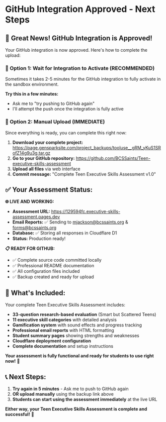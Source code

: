 # GitHub Integration Approved - Next Steps

## 🎉 Great News! GitHub Integration is Approved!

Your GitHub integration is now approved. Here's how to complete the upload:

### 🔄 **Option 1: Wait for Integration to Activate (RECOMMENDED)**
Sometimes it takes 2-5 minutes for the GitHub integration to fully activate in the sandbox environment.

**Try this in a few minutes:**
- Ask me to "try pushing to GitHub again"
- I'll attempt the push once the integration is fully active

### 🚀 **Option 2: Manual Upload (IMMEDIATE)**
Since everything is ready, you can complete this right now:

1. **Download your complete project:** https://page.gensparksite.com/project_backups/tooluse__gRM_yKuS1SRofZ14g9u3g.tar.gz
2. **Go to your GitHub repository:** https://github.com/BCSSaints/Teen-executive-skills-assessment
3. **Upload all files** via web interface
4. **Commit message:** "Complete Teen Executive Skills Assessment v1.0"

## ✅ **Your Assessment Status:**

**🌐 LIVE AND WORKING:**
- **Assessment URL:** https://129594fc.executive-skills-assessment.pages.dev
- **Email Reports:** ✅ Sending to mjackson@bcssaints.org & forms@bcssaints.org
- **Database:** ✅ Storing all responses in Cloudflare D1
- **Status:** Production ready!

**📋 READY FOR GITHUB:**
- ✅ Complete source code committed locally
- ✅ Professional README documentation
- ✅ All configuration files included
- ✅ Backup created and ready for upload

## 🎯 **What's Included:**

Your complete Teen Executive Skills Assessment includes:
- **33-question research-based evaluation** (Smart but Scattered Teens)
- **11 executive skill categories** with detailed analysis
- **Gamification system** with sound effects and progress tracking
- **Professional email reports** with HTML formatting
- **Student summary pages** showing strengths and weaknesses
- **Cloudflare deployment configuration** 
- **Complete documentation** and setup instructions

**Your assessment is fully functional and ready for students to use right now!** 🚀

## 📞 **Next Steps:**

1. **Try again in 5 minutes** - Ask me to push to GitHub again
2. **OR upload manually** using the backup link above
3. **Students can start using the assessment immediately** at the live URL

**Either way, your Teen Executive Skills Assessment is complete and successful!** 🎉